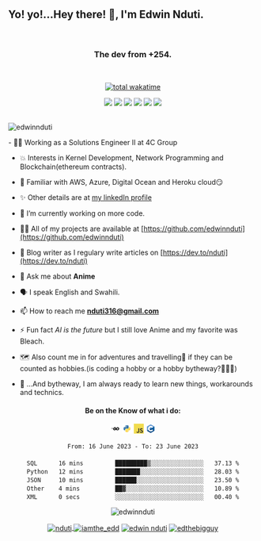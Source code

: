 <div align="center">
  <h2 align="left"> Yo! yo!...Hey there! 👋, I'm Edwin Nduti.</h2>

<br />
<h3 align="center">The dev from +254.</h3>
  <br />
  
  [![total wakatime](https://wakatime.com/badge/user/509d91b2-7c76-46ce-b48a-89da8a0cddfe.svg)](https://wakatime.com/@509d91b2-7c76-46ce-b48a-89da8a0cddfe)
<div>
<img src="https://img.shields.io/badge/go-%2300ADD8.svg?&style=for-the-badge&logo=go&logoColor=white"/>

<img src="https://img.shields.io/badge/node.js%20-%2343853D.svg?&style=for-the-badge&logo=node.js&logoColor=white"/>

<img src="https://img.shields.io/badge/react%20-%2320232a.svg?&style=for-the-badge&logo=react&logoColor=%2361DAFB"/>
  
<img src="https://img.shields.io/badge/git%20-%23F05033.svg?&style=for-the-badge&logo=git&logoColor=white"/>

<img src="https://img.shields.io/badge/html5%20-%23E34F26.svg?&style=for-the-badge&logo=html5&logoColor=white"/>

<img src="https://img.shields.io/badge/css3%20-%231572B6.svg?&style=for-the-badge&logo=css3&logoColor=white"/>
</div>
<br />
<p align="left"> <img src="https://komarev.com/ghpvc/?username=edwinnduti" alt="edwinnduti" /> </p>
  
  
<div align="left">
   <!-- my details -->
  - 👩‍🚒 Working as a Solutions Engineer II at 4C Group
  
  - 💥 Interests in Kernel Development, Network Programming and Blockchain(ethereum contracts).
  
  - 📆 Familiar with AWS, Azure, Digital Ocean and Heroku cloud😏

  - ✨ Other details are at [my linkedIn profile](https://linkedIn.com/in/edwin-nduti)
  
  - 🔭 I’m currently working on more code.

  - 👨‍💻 All of my projects are available at [https://github.com/edwinnduti](https://github.com/edwinnduti)

  - 📝 Blog writer as I regulary write articles on [https://dev.to/nduti](https://dev.to/nduti)

  - 💬 Ask me about **Anime**
  
  - 🗣️ I speak English and Swahili.

  - 📫 How to reach me **nduti316@gmail.com**

  - ⚡ Fun fact *AI is the future* but I still love Anime and my favorite was Bleach.
  
  - 🗺️ Also count me in for adventures and travelling🥳 if they can be counted as hobbies.(is coding a hobby or a hobby bytheway?🤔🤭😌)
  
  - 📜 ...And bytheway, I am always ready to learn new things, workarounds and technics.
</div>


#### Be on the Know of what i do:
<div>
  <code><img height="20" src="https://raw.githubusercontent.com/github/explore/80688e429a7d4ef2fca1e82350fe8e3517d3494d/topics/go/go.png"></code>
  <code><img height="20" src="https://raw.githubusercontent.com/github/explore/80688e429a7d4ef2fca1e82350fe8e3517d3494d/topics/python/python.png"></code>
  <code><img height="20" src="https://raw.githubusercontent.com/github/explore/80688e429a7d4ef2fca1e82350fe8e3517d3494d/topics/javascript/javascript.png"></code>
  <code><img height="20" src="https://raw.githubusercontent.com/github/explore/80688e429a7d4ef2fca1e82350fe8e3517d3494d/topics/c/c.png"></code>
</div>

<!--START_SECTION:waka-->

```txt
From: 16 June 2023 - To: 23 June 2023

SQL      16 mins         █████████▒░░░░░░░░░░░░░░░   37.13 %
Python   12 mins         ███████░░░░░░░░░░░░░░░░░░   28.03 %
JSON     10 mins         ██████░░░░░░░░░░░░░░░░░░░   23.50 %
Other    4 mins          ██▓░░░░░░░░░░░░░░░░░░░░░░   10.89 %
XML      0 secs          ░░░░░░░░░░░░░░░░░░░░░░░░░   00.40 %
```

<!--END_SECTION:waka-->

  

<p align="center"> <img src="https://github-readme-stats.vercel.app/api?username=edwinnduti&show_icons=true" alt="edwinnduti" /> </p>

<p align="center">
<a href="https://dev.to/nduti" target="blank"><img align="center" src="https://cdn.jsdelivr.net/npm/simple-icons@3.0.1/icons/dev-dot-to.svg" alt="nduti" height="20" width="20" />
<a href="https://twitter.com/iamthe_edd" target="blank"><img align="center" src="https://cdn.jsdelivr.net/npm/simple-icons@3.0.1/icons/twitter.svg" alt="iamthe_edd" height="20" width="20" /></a>
<a href="https://linkedin.com/in/edwin-nduti" target="blank"><img align="center" src="https://cdn.jsdelivr.net/npm/simple-icons@3.0.1/icons/linkedin.svg" alt="edwin nduti" height="20" width="20" /></a>
<a href="https://facebook.com/edthebigguy" target="blank"><img align="center" src="https://cdn.jsdelivr.net/npm/simple-icons@3.0.1/icons/facebook.svg" alt="edthebigguy" height="20" width="20" /></a>
</p>
</div>
